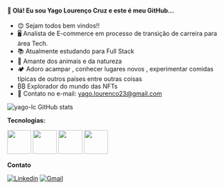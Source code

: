 #### 👋 Olá! Eu sou Yago Lourenço Cruz e este é meu GitHub...

-   😊 Sejam todos bem vindos!!
-   🖥️  Analista de E-commerce em processo de transição de carreira para área Tech.
-   📚  Atualmente estudando para Full Stack
-   🦉  Amante dos animais e da natureza
-   🏕️  Adoro acampar , conhecer lugares novos , experimentar comidas típicas de outros países entre outras coisas 
-    ₿₿   Explorador do mundo das NFTs
-   📧  Contato no e-mail:  [yago.lourenco23@gmail.com](mailto:yago.lourenco23@gmail.com)

![yago-lc GitHub stats](https://github-readme-stats.vercel.app/api?username=yago-lc&theme=gotham&show_icons=true)


**Tecnologias:**

<img width = 55px src="https://cdn.jsdelivr.net/gh/devicons/devicon/icons/html5/html5-original-wordmark.svg" />  <img width = 55px src="https://cdn.jsdelivr.net/gh/devicons/devicon/icons/css3/css3-original-wordmark.svg" />            <img width = 55px src="https://cdn.jsdelivr.net/gh/devicons/devicon/icons/javascript/javascript-original.svg" />            <img width = 55px 
 src="https://cdn.jsdelivr.net/gh/devicons/devicon/icons/csharp/csharp-original.svg" />

**Contato**
 
 [![Linkedin](https://img.shields.io/badge/LinkedIn-0077B5?style=for-the-badge&logo=linkedin&logoColor=white)](https://www.linkedin.com/in/yagolc/) [![Gmail](https://img.shields.io/badge/Gmail-D14836?style=for-the-badge&logo=gmail&logoColor=white)](mailto:yago.lourenco23@gmail.com)


          



